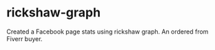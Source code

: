 rickshaw-graph
==============

Created a Facebook page stats using rickshaw graph. An ordered from Fiverr buyer.
